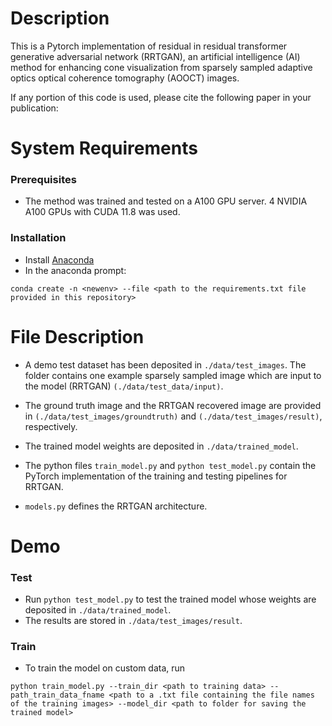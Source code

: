 # Description

This is a Pytorch implementation of residual in residual transformer generative adversarial network (RRTGAN), an artificial intelligence (AI) method  for enhancing cone visualization from sparsely sampled adaptive optics optical coherence tomography (AOOCT) images. 

If any portion of this code is used, please cite the following paper in your publication:

# System Requirements

### Prerequisites

- The method was trained and tested on a A100 GPU server. 4 NVIDIA A100 GPUs with CUDA 11.8 was used.

### Installation

- Install [Anaconda](https://www.anaconda.com/products/distribution)
- In the anaconda prompt:
```
conda create -n <newenv> --file <path to the requirements.txt file provided in this repository>
```

# File Description

- A demo test dataset has been deposited in `./data/test_images`. The folder contains one example sparsely sampled image which are input to the model (RRTGAN) `(./data/test_data/input)`. 

- The ground truth image and the RRTGAN recovered image are provided in `(./data/test_images/groundtruth)` and `(./data/test_images/result)`, respectively.

- The trained model weights are deposited in `./data/trained_model`.

- The python files `train_model.py` and `python test_model.py` contain the PyTorch implementation of the training and testing pipelines for RRTGAN.

- `models.py`  defines the RRTGAN architecture.

# Demo

### Test

- Run `python test_model.py` to test the trained model whose weights are
  deposited in `./data/trained_model`.
- The results are stored in `./data/test_images/result`.

### Train

- To train the model on custom data, run 
```
python train_model.py --train_dir <path to training data> --path_train_data_fname <path to a .txt file containing the file names of the training images> --model_dir <path to folder for saving the trained model>
```

